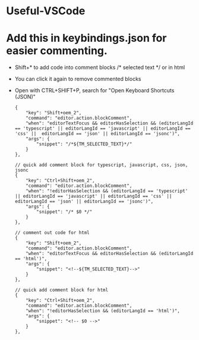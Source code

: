 # Useful-VSCode
# Add this in keybindings.json for easier commenting.

 - Shift+* to add code into comment blocks /* selected text */ or in html <!-- selected text -->

 - You can click it again to remove commented blocks

 - Open with CTRL+SHIFT+P, search for "Open Keyboard Shortcuts (JSON)"

    ```// comment out code for typescript, javascript, css, json, jsonc
    {
        "key": "Shift+oem_2",
        "command": "editor.action.blockComment",
        "when": "editorTextFocus && editorHasSelection && (editorLangId == 'typescript' || editorLangId == 'javascript' || editorLangId == 'css' ||  editorLangId == 'json' || editorLangId == 'jsonc')",
        "args": {
            "snippet": "/*${TM_SELECTED_TEXT}*/"
        }
    },

    // quick add comment block for typescript, javascript, css, json, jsonc
    {
        "key": "Ctrl+Shift+oem_2",
        "command": "editor.action.blockComment",
        "when": "!editorHasSelection && (editorLangId == 'typescript' || editorLangId == 'javascript' || editorLangId == 'css' ||  editorLangId == 'json' || editorLangId == 'jsonc')",
        "args": {
            "snippet": "/* $0 */"
        }
    },

    // comment out code for html
    {
        "key": "Shift+oem_2",
        "command": "editor.action.blockComment",
        "when": "editorTextFocus && editorHasSelection && (editorLangId == 'html')",
        "args": {
            "snippet": "<!--${TM_SELECTED_TEXT}-->"
        }
    },

    // quick add comment block for html
    {
        "key": "Ctrl+Shift+oem_2",
        "command": "editor.action.blockComment",
        "when": "!editorHasSelection && (editorLangId == 'html')",
        "args": {
            "snippet": "<!-- $0 -->"
        }
    },
